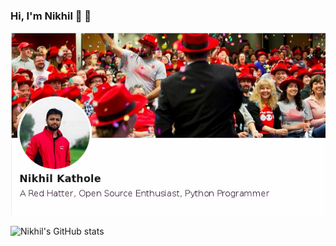 ### Hi, I'm Nikhil 👋 👦

<!--
**ntkathole/ntkathole** is a ✨ _special_ ✨ repository because its `README.md` (this file) appears on your GitHub profile.

Here are some ideas to get you started:

- 🔭 I’m currently working on ...
- 🌱 I’m currently learning ...
- 👯 I’m looking to collaborate on ...
- 🤔 I’m looking for help with ...
- 💬 Ask me about ...
- 📫 How to reach me: ...
- 😄 Pronouns: ...
- ⚡ Fun fact: ...
-->

![profile](https://github.com/ntkathole/ntkathole/blob/master/profile1.png)

![Nikhil's GitHub stats](https://github-readme-stats.vercel.app/api?username=ntkathole&show_icons=true&theme=radical)
